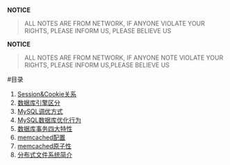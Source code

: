 **NOTICE**
> ALL NOTES ARE FROM NETWORK, IF ANYONE VIOLATE YOUR RIGHTS, PLEASE INFORM US,
> PLEASE BELIEVE US

**NOTICE**
> ALL NOTES ARE FROM NETWORK, IF ANYONE NOTE VIOLATE YOUR RIGHTS, PLEASE INFORM US,PLEASE BELIEVE US

#目录

1. [Session&Cookie关系](/src/session&cookie.md)
2. [数据库引擎区分](/src/mysql&engine.md)
2. [MySQL调优方式](/src/mysql&optimize.md)
3. [MySQL数据库优化行为](/src/mysql&optimize1.md)
4. [数据库事务四大特性](/src/database&translation.md)
5. [memcached配置](/src/memcached.md)
6. [memcached原子性](/src/memcache&atomicity.md)
7. [分布式文件系统简介](/src/分布式文件系统.md)